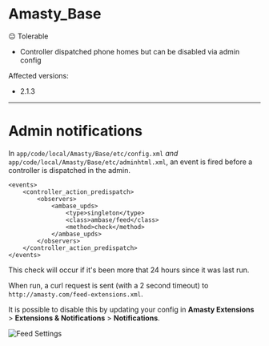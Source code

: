 Amasty_Base
===

:neutral_face: Tolerable

* Controller dispatched phone homes but can be disabled via admin config

Affected versions:

* 2.1.3

---

# Admin notifications

In `app/code/local/Amasty/Base/etc/config.xml` *and* `app/code/local/Amasty/Base/etc/adminhtml.xml`, an event is fired before a controller is dispatched in the admin.

```
<events>
    <controller_action_predispatch>
        <observers>
            <ambase_upds>
                <type>singleton</type>
                <class>ambase/feed</class>
                <method>check</method>
            </ambase_upds>
        </observers>
    </controller_action_predispatch>
</events>
```

This check will occur if it's been more that 24 hours since it was last run.

When run, a curl request is sent (with a 2 second timeout) to `http://amasty.com/feed-extensions.xml`.

It is possible to disable this by updating your config in **Amasty Extensions** > **Extensions & Notifications** > **Notifications**.

![Feed Settings](https://i.imgur.com/KeRfsdc.png)

